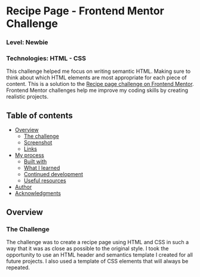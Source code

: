<h1>Recipe Page - Frontend Mentor Challenge</h1>
<h3>Level: Newbie</h3>
<h3>Technologies: HTML - CSS</h3>
This challenge helped me focus on writing semantic HTML. Making sure to think about which HTML elements are most appropriate for each piece of content.
This is a solution to the <a href='https://www.frontendmentor.io/challenges/recipe-page-KiTsR8QQKm'>Recipe page challenge on Frontend Mentor</a>. Frontend Mentor challenges help me improve my coding skills by creating realistic projects. 

<h2>Table of contents</h2>

- [Overview](#overview)
  - [The challenge](#the-challenge)
  - [Screenshot](#screenshot)
  - [Links](#links)
- [My process](#my-process)
  - [Built with](#built-with)
  - [What I learned](#what-i-learned)
  - [Continued development](#continued-development)
  - [Useful resources](#useful-resources)
- [Author](#author)
- [Acknowledgments](#acknowledgments)

<h2 id='overview'>Overview</h2>
<h3 id='the-challenge'>The Challenge</h3>
The challenge was to create a recipe page using HTML and CSS in such a way that it was as close as possible to the original style. I took the opportunity to use an HTML header and semantics template I created for all future projects. I also used a template of CSS elements that will always be repeated.
